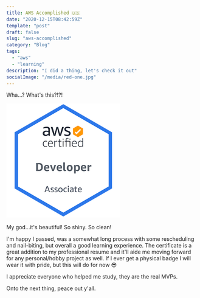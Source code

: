```yaml
---
title: AWS Accomplished 🇺🇸
date: "2020-12-15T08:42:59Z"
template: "post"
draft: false
slug: "aws-accomplished"
category: "Blog"
tags:
  - "aws"
  - "learning"
description: "I did a thing, let's check it out"
socialImage: "/media/red-one.jpg"
---
```


Wha...? What's this?!?!

[![AWS Cert](/media/aws-certified-developer-associate.png)](https://www.youracclaim.com/badges/5cbd08ba-053a-4227-b4f2-0bc92becd24d/public_url)

My god...it's beautiful! So shiny. So clean!

I'm happy I passed, was a somewhat long process with some rescheduling and nail-biting, but overall a good learning experience. The certificate is a great addition to my professional resume and it'll aide me moving forward for any personal/hobby project as well. If I ever get a physical badge I will wear it with pride, but this will do for now 😎

I appreciate everyone who helped me study, they are the real MVPs.

Onto the next thing, peace out y'all.
